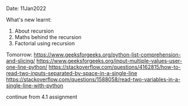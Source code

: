 Date: 11Jan2022

What's new learnt:

1. About recursion
2. Maths behind the recursion
3. Factorial using recursion

Tomorrow:
https://www.geeksforgeeks.org/python-list-comprehension-and-slicing/
https://www.geeksforgeeks.org/input-multiple-values-user-one-line-python/
https://stackoverflow.com/questions/4162815/how-to-read-two-inputs-separated-by-space-in-a-single-line
https://stackoverflow.com/questions/1588058/read-two-variables-in-a-single-line-with-python

continue from 4.1 assignment